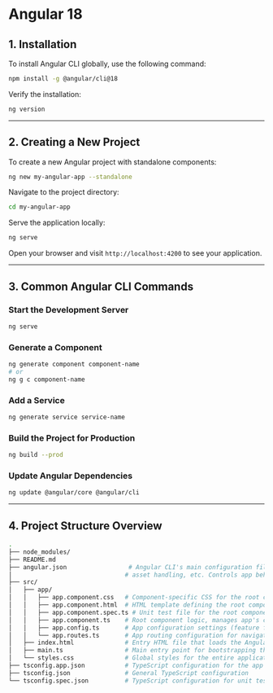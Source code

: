 # Angular 18

## 1. Installation  
To install Angular CLI globally, use the following command:  

``` Bash
npm install -g @angular/cli@18
```
Verify the installation:  

``` Bash
ng version
```
---

## 2. Creating a New Project  
To create a new Angular project with standalone components:  

``` Bash
ng new my-angular-app --standalone
```
Navigate to the project directory:  

``` Bash
cd my-angular-app
```
Serve the application locally:  

``` Bash
ng serve
```
Open your browser and visit `http://localhost:4200` to see your application.

---

## 3. Common Angular CLI Commands  

### Start the Development Server  
``` Bash
ng serve
```
### Generate a Component  
``` Bash
ng generate component component-name
# or
ng g c component-name
```
### Add a Service  
``` Bash
ng generate service service-name
```
### Build the Project for Production  
``` Bash
ng build --prod
```
### Update Angular Dependencies  
``` Bash
ng update @angular/core @angular/cli
```
---

## 4. Project Structure Overview  
``` bash
.
├── node_modules/
├── README.md
├── angular.json                 # Angular CLI's main configuration file. Defines build options, server configs,
│                               # asset handling, etc. Controls app behavior during dev and prod builds.
├── src/
│   ├── app/
│   │   ├── app.component.css   # Component-specific CSS for the root component
│   │   ├── app.component.html  # HTML template defining the root component's structure
│   │   ├── app.component.spec.ts # Unit test file for the root component
│   │   ├── app.component.ts    # Root component logic, manages app's core state and behavior
│   │   ├── app.config.ts       # App configuration settings (feature flags, environment variables)
│   │   └── app.routes.ts       # App routing configuration for navigation
│   ├── index.html              # Entry HTML file that loads the Angular app
│   ├── main.ts                 # Main entry point for bootstrapping the Angular application
│   └── styles.css              # Global styles for the entire application
├── tsconfig.app.json           # TypeScript configuration for the app (excluding tests)
├── tsconfig.json               # General TypeScript configuration
└── tsconfig.spec.json          # TypeScript configuration for unit tests
```
